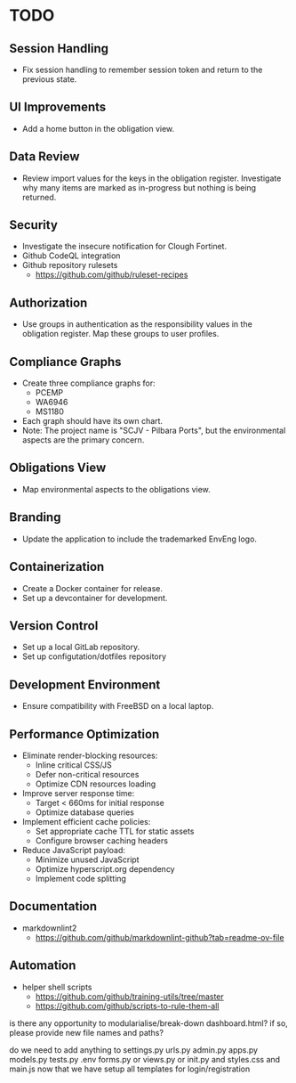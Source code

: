 # TODO

## Session Handling
- Fix session handling to remember session token and return to the previous state.

## UI Improvements
- Add a home button in the obligation view.

## Data Review
- Review import values for the keys in the obligation register. Investigate why many items are marked as in-progress but nothing is being returned.

## Security
- Investigate the insecure notification for Clough Fortinet.
- Github CodeQL integration
- Github repository rulesets
    - https://github.com/github/ruleset-recipes

## Authorization
- Use groups in authentication as the responsibility values in the obligation register. Map these groups to user profiles.

## Compliance Graphs
- Create three compliance graphs for:
    - PCEMP
    - WA6946
    - MS1180
- Each graph should have its own chart.
- Note: The project name is "SCJV - Pilbara Ports", but the environmental aspects are the primary concern.

## Obligations View
- Map environmental aspects to the obligations view.

## Branding
- Update the application to include the trademarked EnvEng logo.

## Containerization
- Create a Docker container for release.
- Set up a devcontainer for development.

## Version Control
- Set up a local GitLab repository.
- Set up configutation/dotfiles repository

## Development Environment
- Ensure compatibility with FreeBSD on a local laptop.

## Performance Optimization
- Eliminate render-blocking resources:
    - Inline critical CSS/JS
    - Defer non-critical resources
    - Optimize CDN resources loading
- Improve server response time:
    - Target < 660ms for initial response
    - Optimize database queries
- Implement efficient cache policies:
    - Set appropriate cache TTL for static assets
    - Configure browser caching headers
- Reduce JavaScript payload:
    - Minimize unused JavaScript
    - Optimize hyperscript.org dependency
    - Implement code splitting

## Documentation
- markdownlint2
    - https://github.com/github/markdownlint-github?tab=readme-ov-file

## Automation
- helper shell scripts
    - https://github.com/github/training-utils/tree/master
    - https://github.com/github/scripts-to-rule-them-all

is there any opportunity to modularialise/break-down dashboard.html? if so, please provide new file names and paths?

do we need to add anything to settings.py urls.py admin.py apps.py models.py tests.py .env forms.py or views.py or init.py and styles.css and main.js now that we have setup all templates for login/registration
